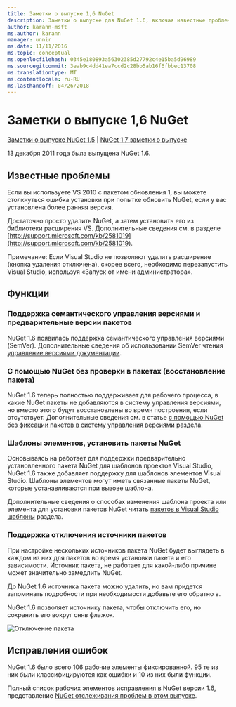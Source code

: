 ```yaml
---
title: Заметки о выпуске 1,6 NuGet
description: Заметки о выпуске для NuGet 1.6, включая известные проблемы, исправленные ошибки, добавленные функции и DCR.
author: karann-msft
ms.author: karann
manager: unnir
ms.date: 11/11/2016
ms.topic: conceptual
ms.openlocfilehash: 0345e180893a56302385d27792c4e15ba5d96989
ms.sourcegitcommit: 3eab9c4dd41ea7ccd2c28bb5ab16f6fbbec13708
ms.translationtype: MT
ms.contentlocale: ru-RU
ms.lasthandoff: 04/26/2018
---
```

 # <a name="nuget-16-release-notes"></a>Заметки о выпуске 1,6 NuGet

[Заметки о выпуске NuGet 1.5](../release-notes/nuget-1.5.md) | [NuGet 1.7 заметки о выпуске](../release-notes/nuget-1.7.md)

13 декабря 2011 года была выпущена NuGet 1.6.

## <a name="known-installation-issue"></a>Известные проблемы
Если вы используете VS 2010 с пакетом обновления 1, вы можете столкнуться ошибка установки при попытке обновить NuGet, если у вас установлена более ранняя версия.

Достаточно просто удалить NuGet, а затем установить его из библиотеки расширения VS.  Дополнительные сведения см. в разделе [http://support.microsoft.com/kb/2581019](http://support.microsoft.com/kb/2581019).

Примечание: Если Visual Studio не позволяют удалить расширение (кнопка удаления отключена), скорее всего, необходимо перезапустить Visual Studio, используя «Запуск от имени администратора».

## <a name="features"></a>Функции

### <a name="support-for-semantic-versioning-and-prerelease-packages"></a>Поддержка семантического управления версиями и предварительные версии пакетов
NuGet 1.6 появилась поддержка семантического управления версиями (SemVer). Дополнительные сведения об использовании SemVer чтения [управление версиями документации](../create-packages/prerelease-packages.md).

### <a name="using-nuget-without-checking-in-packages-package-restore"></a>С помощью NuGet без проверки в пакетах (восстановление пакета)
NuGet 1.6 теперь полностью поддерживает для рабочего процесса, в какие NuGet пакеты не добавляются в систему управления версиями, но вместо этого будут восстановлены во время построения, если отсутствует. Дополнительные сведения см. в статье [с помощью NuGet без фиксации пакетов в систему управления версиями](../consume-packages/packages-and-source-control.md) раздела.

### <a name="item-templates-that-install-nuget-packages"></a>Шаблоны элементов, установить пакеты NuGet
Основываясь на работает для поддержки предварительно установленного пакета NuGet для шаблонов проектов Visual Studio, NuGet 1.6 также добавляет поддержку для шаблонов элементов Visual Studio. Шаблоны элементов могут иметь связанные пакеты NuGet, которые устанавливаются при вызове шаблона.

Дополнительные сведения о способах изменения шаблона проекта или элемента для установки пакетов NuGet читать [пакетов в Visual Studio шаблоны](../visual-studio-extensibility/visual-studio-templates.md) раздела.

### <a name="support-for-disabling-package-sources"></a>Поддержка отключения источники пакетов
При настройке нескольких источников пакета NuGet будет выглядеть в каждом из них для пакетов во время установки пакета и его зависимости. Источник пакета, не работает для какой-либо причине может значительно замедлить NuGet.

До NuGet 1.6 источника пакета можно удалить, но вам придется запоминать подробности при необходимости добавьте его обратно в.

NuGet 1.6 позволяет источнику пакета, чтобы отключить его, но сохранить его вокруг сняв флажок.

![Отключение пакета](./media/package-source-with-disabled-source.png)

## <a name="bug-fixes"></a>Исправления ошибок
NuGet 1.6 было всего 106 рабочие элементы фиксированной. 95 те из них были классифицируются как ошибки и 10 из них были функции.

Полный список рабочих элементов исправления в NuGet версии 1.6, представление [NuGet отслеживания проблем в этом выпуске](http://nuget.codeplex.com/workitem/list/advanced?keyword=&status=Closed&type=All&priority=All&release=NuGet%201.6&assignedTo=All&component=All&sortField=Votes&sortDirection=Descending&page=0).
